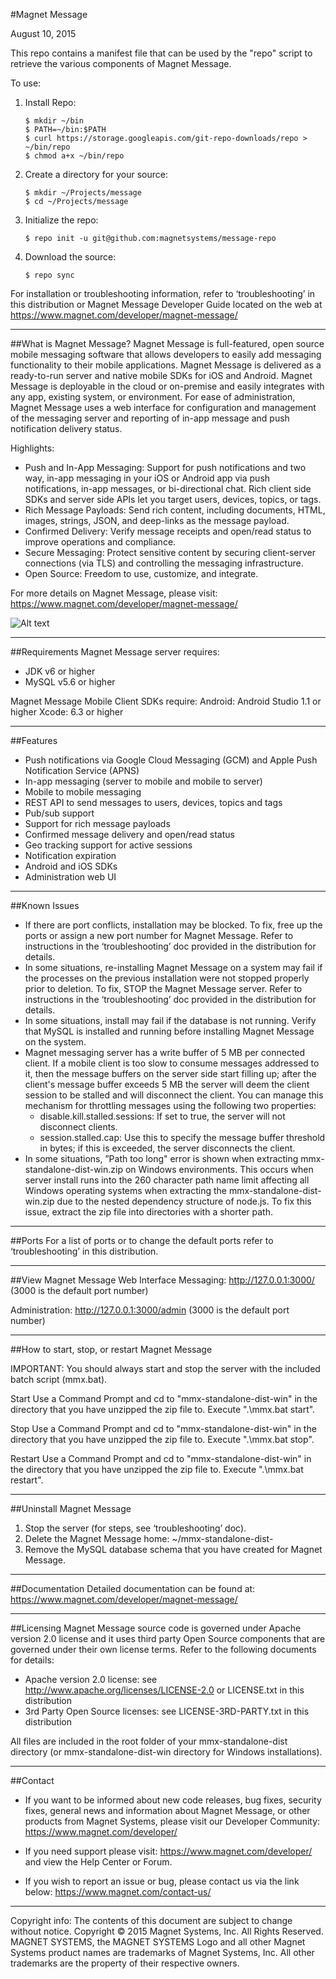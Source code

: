 #Magnet Message

August 10, 2015

This repo contains a manifest file that can be used by the "repo" script to retrieve the various components of Magnet Message.

To use:
1.  Install Repo:
    ```
    $ mkdir ~/bin
    $ PATH=~/bin:$PATH
    $ curl https://storage.googleapis.com/git-repo-downloads/repo > ~/bin/repo
    $ chmod a+x ~/bin/repo
    ```
2. Create a directory for your source:
    ```
    $ mkdir ~/Projects/message
    $ cd ~/Projects/message
    ```
3. Initialize the repo:
    ```
    $ repo init -u git@github.com:magnetsystems/message-repo
    ```
4. Download the source:
    ```
    $ repo sync
    ```
 
For installation or troubleshooting information, refer to ‘troubleshooting’ in this distribution or Magnet Message Developer Guide located on the web at https://www.magnet.com/developer/magnet-message/

---

##What is Magnet Message?
  Magnet Message is full-featured, open source mobile messaging software that allows developers to easily add messaging functionality to their mobile applications. Magnet Message is delivered as a ready-to-run server and native mobile SDKs  for iOS and Android. Magnet Message is deployable in the cloud or on-premise and easily integrates with any app, existing system, or environment. For ease of administration, Magnet Message uses a web interface for configuration and management of the messaging server and reporting of in-app message and push notification delivery status.

  Highlights:
  
  - Push and In-App Messaging: Support for push notifications and two way, in-app messaging in your iOS or Android app via push notifications, in-app messages, or bi-directional chat. Rich client side SDKs and server side APIs let you target users, devices, topics, or tags. 
  - Rich Message Payloads: Send rich content, including documents, HTML, images, strings, JSON, and deep-links as the message payload.
  - Confirmed Delivery: Verify message receipts and open/read status to improve operations and compliance. 
  - Secure Messaging: Protect sensitive content by securing client-server connections (via TLS) and controlling the messaging infrastructure.
  - Open Source: Freedom to use, customize, and integrate.

For more details on Magnet Message, please visit: https://www.magnet.com/developer/magnet-message/

![Alt text](https://www.magnet.com/wp-content/uploads/2015/04/mag_message_logo_1950x992-300x153.png "Magnet Message")

---

##Requirements
  Magnet Message server requires:
   - JDK v6 or higher
   - MySQL v5.6 or higher

  Magnet Message Mobile Client SDKs require:
   Android: Android Studio 1.1 or higher
   Xcode: 6.3 or higher

---

##Features
  - Push notifications via Google Cloud Messaging (GCM) and Apple Push Notification Service (APNS)
  - In-app messaging (server to mobile and mobile to server)
  - Mobile to mobile messaging
  - REST API to send messages to users, devices, topics and tags
  - Pub/sub support
  - Support for rich message payloads
  - Confirmed message delivery and open/read status
  - Geo tracking support for active sessions
  - Notification expiration
  - Android and iOS SDKs
  - Administration web UI

---

##Known Issues
 - If there are port conflicts, installation may be blocked. To fix, free up the ports or assign a new port number for Magnet Message. Refer to instructions in the ‘troubleshooting’ doc provided in the distribution for details. 
 - In some situations, re-installing Magnet Message on a system may fail if the processes on the previous installation were not stopped properly prior to deletion. To fix, STOP the Magnet Message server. Refer to instructions in the ‘troubleshooting’ doc provided in the distribution for details.
 - In some situations, install may fail if the database is not running. Verify that MySQL is installed and running before installing Magnet Message on the system.    
 - Magnet messaging server has a write buffer of 5 MB per connected client. If a mobile client is too slow to consume messages addressed to it, then the message buffers on the server side start filling up; after the client's message buffer exceeds 5 MB the server will deem the client session to be stalled and will disconnect the client. You can manage this mechanism for throttling messages using the following two properties:
    - disable.kill.stalled.sessions: If set to true, the server will not disconnect clients. 
    - session.stalled.cap: Use this to specify the message buffer threshold in bytes; if this is exceeded, the server disconnects the client. 
 - In some situations, ”Path too long" error is shown when extracting mmx-standalone-dist-win.zip on Windows environments. This occurs when server install runs into the 260 character path name limit affecting all Windows operating systems when extracting the mmx-standalone-dist-win.zip due to the nested dependency structure of node.js. To fix this issue, extract the zip file into directories with a shorter path. 

---

##Ports
  For a list of ports or to change the default ports refer to ‘troubleshooting’ in this distribution.

---

##View Magnet Message Web Interface
  Messaging: http://127.0.0.1:3000/ (3000 is the default port number)

  Administration: http://127.0.0.1:3000/admin (3000 is the default port number)

---

##How to start, stop, or restart Magnet Message

  IMPORTANT: You should always start and stop the server with the included batch script (mmx.bat).

  Start
  Use a Command Prompt and cd to "mmx-standalone-dist-win" in the directory that you have unzipped the zip file to.
  Execute ".\mmx.bat start".

  Stop
  Use a Command Prompt and cd to "mmx-standalone-dist-win" in the directory that you have unzipped the zip file to.
  Execute ".\mmx.bat stop".

  Restart
  Use a Command Prompt and cd to "mmx-standalone-dist-win" in the directory that you have unzipped the zip file to.
  Execute ".\mmx.bat restart".

---

##Uninstall Magnet Message
   1. Stop the server (for steps, see ‘troubleshooting’ doc).
   2. Delete the Magnet Message home: ~/mmx-standalone-dist-<version>
   3. Remove the MySQL database schema that you have created for Magnet Message.

---

##Documentation
  Detailed documentation can be found at: https://www.magnet.com/developer/magnet-message/

---

##Licensing
  Magnet Message source code is governed under Apache version 2.0 license and it uses third party Open Source components that are governed under their own license terms. Refer to the following documents for details:

 - Apache version 2.0 license: see http://www.apache.org/licenses/LICENSE-2.0 or LICENSE.txt in this distribution
 - 3rd Party Open Source licenses: see LICENSE-3RD-PARTY.txt in this distribution

  All files are included in the root folder of your mmx-standalone-dist directory (or mmx-standalone-dist-win directory for Windows installations). 

---

##Contact
   - If you want to be informed about new code releases, bug fixes, security fixes,
     general news and information about Magnet Message, or other products
     from Magnet Systems, please visit our Developer Community: https://www.magnet.com/developer/

   - If you need support please visit: https://www.magnet.com/developer/ and view the Help Center or Forum. 

   - If you wish to report an issue or bug, please contact us via the link below:
     https://www.magnet.com/contact-us/



  -------------------------------------------------------------------------------
  Copyright info:
  The contents of this document are subject to change without notice.
  Copyright © 2015 Magnet Systems, Inc.
  All Rights Reserved. MAGNET SYSTEMS, the MAGNET SYSTEMS Logo and all other Magnet Systems product names are trademarks of Magnet Systems, Inc. All other trademarks are the property of their respective owners.
